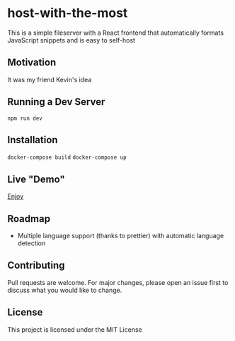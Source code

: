 # host-with-the-most

This is a simple fileserver with a React frontend that automatically formats JavaScript snippets and is easy to self-host

## Motivation

It was my friend Kevin's idea

## Running a Dev Server

`npm run dev`

## Installation

`docker-compose build`
`docker-compose up`

## Live "Demo"

[Enjoy](https://host-with-the-most.now.sh/)

## Roadmap

- Multiple language support (thanks to prettier) with automatic language detection

## Contributing

Pull requests are welcome. For major changes, please open an issue first to discuss what you would like to change.

## License

This project is licensed under the MIT License
